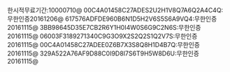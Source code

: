 한시적무료기간:10000710@
00C4A01458C27ADES2U2H1V8Q7A6Q2A4C4Q:무한인증20161206@
617576ADFDE960B6N1D5H2V6S5S6A9VQ4:무한인증20161115@
3BB98645D35E7CB2R6Y1H0I4W0S6G9C2N6S:무한인증20161115@
06003F3189271340C9G3O9X2S2Q2S1Q2V7S:무한인증20161115@
00C4A01458C27ADEE0Z6B7X3S8Q8H1D4B7Q:무한인증20161115@
329A522A76AF9D88C0I9D8I7S6T9H5W8D6U:무한인증20161115@
